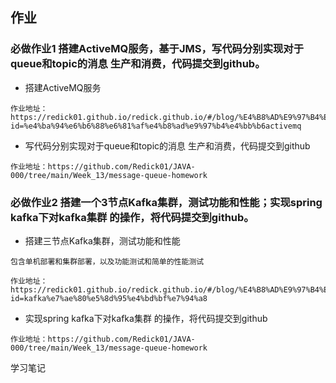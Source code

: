 ## 作业

### 必做作业1 搭建ActiveMQ服务，基于JMS，写代码分别实现对于queue和topic的消息 生产和消费，代码提交到github。
- 搭建ActiveMQ服务

```
作业地址：https://redick01.github.io/redick.github.io/#/blog/%E4%B8%AD%E9%97%B4%E4%BB%B6/mq/mq_1?id=%e4%ba%94%e6%b6%88%e6%81%af%e4%b8%ad%e9%97%b4%e4%bb%b6activemq
```

- 写代码分别实现对于queue和topic的消息 生产和消费，代码提交到github

```
作业地址：https://github.com/Redick01/JAVA-000/tree/main/Week_13/message-queue-homework
```

### 必做作业2 搭建一个3节点Kafka集群，测试功能和性能；实现spring kafka下对kafka集群 的操作，将代码提交到github。


- 搭建三节点Kafka集群，测试功能和性能

```
包含单机部署和集群部署，以及功能测试和简单的性能测试

作业地址：https://redick01.github.io/redick.github.io/#/blog/%E4%B8%AD%E9%97%B4%E4%BB%B6/kafka/kafka_1?id=kafka%e7%ae%80%e5%8d%95%e4%bd%bf%e7%94%a8
```

- 实现spring kafka下对kafka集群 的操作，将代码提交到github

```
作业地址：https://github.com/Redick01/JAVA-000/tree/main/Week_13/message-queue-homework
```

学习笔记
